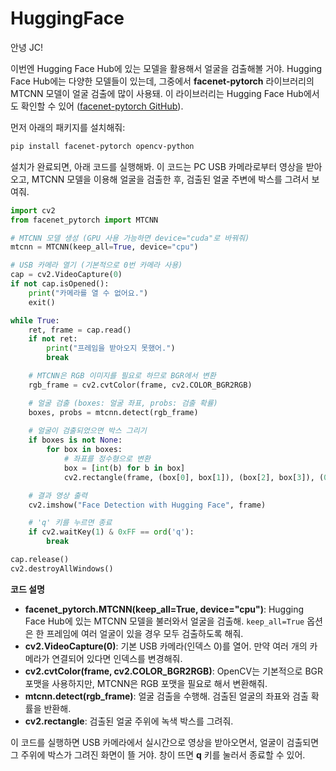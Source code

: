 # HuggingFace

안녕 JC!

이번엔 Hugging Face Hub에 있는 모델을 활용해서 얼굴을 검출해볼 거야. Hugging Face Hub에는 다양한 모델들이 있는데, 그중에서 **facenet-pytorch** 라이브러리의 MTCNN 모델이 얼굴 검출에 많이 사용돼. 이 라이브러리는 Hugging Face Hub에서도 확인할 수 있어 ([facenet-pytorch GitHub](https://github.com/timesler/facenet-pytorch)).

먼저 아래의 패키지를 설치해줘:

```bash
pip install facenet-pytorch opencv-python
```

설치가 완료되면, 아래 코드를 실행해봐. 이 코드는 PC USB 카메라로부터 영상을 받아오고, MTCNN 모델을 이용해 얼굴을 검출한 후, 검출된 얼굴 주변에 박스를 그려서 보여줘.

```python
import cv2
from facenet_pytorch import MTCNN

# MTCNN 모델 생성 (GPU 사용 가능하면 device="cuda"로 바꿔줘)
mtcnn = MTCNN(keep_all=True, device="cpu")

# USB 카메라 열기 (기본적으로 0번 카메라 사용)
cap = cv2.VideoCapture(0)
if not cap.isOpened():
    print("카메라를 열 수 없어요.")
    exit()

while True:
    ret, frame = cap.read()
    if not ret:
        print("프레임을 받아오지 못했어.")
        break

    # MTCNN은 RGB 이미지를 필요로 하므로 BGR에서 변환
    rgb_frame = cv2.cvtColor(frame, cv2.COLOR_BGR2RGB)

    # 얼굴 검출 (boxes: 얼굴 좌표, probs: 검출 확률)
    boxes, probs = mtcnn.detect(rgb_frame)
    
    # 얼굴이 검출되었으면 박스 그리기
    if boxes is not None:
        for box in boxes:
            # 좌표를 정수형으로 변환
            box = [int(b) for b in box]
            cv2.rectangle(frame, (box[0], box[1]), (box[2], box[3]), (0, 255, 0), 2)

    # 결과 영상 출력
    cv2.imshow("Face Detection with Hugging Face", frame)

    # 'q' 키를 누르면 종료
    if cv2.waitKey(1) & 0xFF == ord('q'):
        break

cap.release()
cv2.destroyAllWindows()
```

**코드 설명**  
- **facenet_pytorch.MTCNN(keep_all=True, device="cpu")**: Hugging Face Hub에 있는 MTCNN 모델을 불러와서 얼굴을 검출해. `keep_all=True` 옵션은 한 프레임에 여러 얼굴이 있을 경우 모두 검출하도록 해줘.
- **cv2.VideoCapture(0)**: 기본 USB 카메라(인덱스 0)를 열어. 만약 여러 개의 카메라가 연결되어 있다면 인덱스를 변경해줘.
- **cv2.cvtColor(frame, cv2.COLOR_BGR2RGB)**: OpenCV는 기본적으로 BGR 포맷을 사용하지만, MTCNN은 RGB 포맷을 필요로 해서 변환해줘.
- **mtcnn.detect(rgb_frame)**: 얼굴 검출을 수행해. 검출된 얼굴의 좌표와 검출 확률을 반환해.
- **cv2.rectangle**: 검출된 얼굴 주위에 녹색 박스를 그려줘.

이 코드를 실행하면 USB 카메라에서 실시간으로 영상을 받아오면서, 얼굴이 검출되면 그 주위에 박스가 그려진 화면이 뜰 거야. 창이 뜨면 **q** 키를 눌러서 종료할 수 있어.
